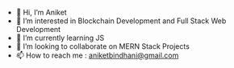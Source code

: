 - 👋 Hi, I’m Aniket
- 👀 I’m interested in Blockchain Development and Full Stack Web Development
- 🌱 I’m currently learning JS
- 💞️ I’m looking to collaborate on MERN Stack Projects
- 📫 How to reach me : aniketbindhani@gmail.com

<!---
anik-bin/anik-bin is a ✨ special ✨ repository because its `README.md` (this file) appears on your GitHub profile.
You can click the Preview link to take a look at your changes.
--->
